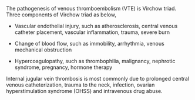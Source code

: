 The pathogenesis of venous thromboembolism (VTE) is Virchow triad. Three components of Virchow triad as below,

- Vascular endothelial injury, such as atherosclerosis, central venous catheter placement, vascular inflammation, trauma, severe burn

- Change of blood flow, such as immobility, arrhythmia, venous mechanical obstruction

- Hypercoagulopathy, such as thrombophilia, malignancy, nephrotic syndrome, pregnancy, hormone therapy

Internal jugular vein thrombosis is most commonly due to prolonged central venous catheterization, trauma to the neck, infection, ovarian hyperstimulation syndrome (OHSS) and intravenous drug abuse.